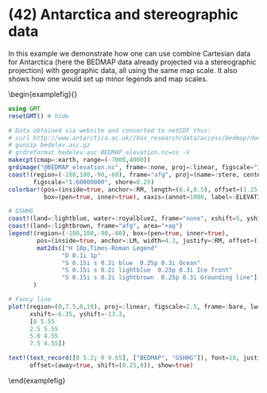 # (42) Antarctica and stereographic data

In this example we demonstrate how one can use combine Cartesian data for Antarctica (here the BEDMAP
data already projected via a stereographic projection) with geographic data, all using the same map scale.
It also shows how one would set up minor legends and map scales.

\begin{examplefig}{}
```julia
using GMT
resetGMT() # hide

# Data obtained via website and converted to netCDF thus:
# curl http://www.antarctica.ac.uk//bas_research/data/access/bedmap/download/bedelev.asc.gz
# gunzip bedelev.asc.gz
# grdreformat bedelev.asc BEDMAP_elevation.nc=ns -V
makecpt(cmap=:earth, range=(-7000,4000))
grdimage("@BEDMAP_elevation.nc", frame=:none, proj=:linear, figscale="1:60000000", nan_alpha=true)
coast!(region=(-180,180,-90,-60), frame="afg", proj=(name=:stere, center=(0,-90), parallel=-71),
       figscale="1:60000000", shore=0.25)
colorbar!(pos=(inside=true, anchor=:RM, length=(6.4,0.5), offset=(1.25,0), justify=:LM, neon=true),
          box=(pen=true, inner=true), xaxis=(annot=1000, label=:ELEVATION), ylabel=:m)

# GSHHG
coast!(land=:lightblue, water=:royalblue2, frame="none", xshift=5, yshift=12)
coast!(land=:lightbrown, frame="afg", area="+ag")
legend!(region=(-180,180,-90,-60), box=(pen=true, inner=true),
        pos=(inside=true, anchor=:LM, width=4.3, justify=:RM, offset=(1.25,0)),
        mat2ds(["H 18p,Times-Roman Legend"
               "D 0.1i 1p"
               "S 0.15i s 0.2i blue  0.25p 0.3i Ocean"
               "S 0.15i s 0.2i lightblue  0.25p 0.3i Ice front"
               "S 0.15i s 0.2i lightbrown  0.25p 0.3i Grounding line"])
       )

# Fancy line
plot!(region=(0,7.5,0,10), proj=:linear, figscale=2.5, frame=:bare, lw=2,
      xshift=-6.35, yshift=-13.3,
      [0 5.55
      2.5 5.55
      5.0 4.55
      7.5 4.55])

text!(text_record([0 5.2; 0 9.65], ["BEDMAP", "GSHHG"]), font=18, justify=:BL,
      offset=(away=true, shift=(0.25,0)), show=true)
```
\end{examplefig}
